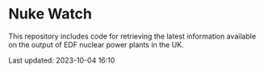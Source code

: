 # Nuke Watch

This repository includes code for retrieving the latest information available on the output of EDF nuclear power plants in the UK.

Last updated: 2023-10-04 16:10